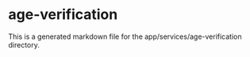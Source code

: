 # age-verification
This is a generated markdown file for the app/services/age-verification directory.
